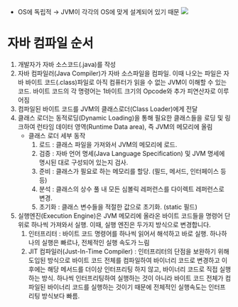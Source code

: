 
- OS에 독립적 → JVM이 각각의 OS에 맞게 설계되어 있기 때문
![](https://i.imgur.com/3khV7L4.png)
# 자바 컴파일 순서

1. 개발자가 자바 소스코드(.java)를 작성
2. 자바 컴파일러(Java Compiler)가 자바 소스파일을 컴파일. 이때 나오는 파일은 자바 바이트 코드(.class)파일로 아직 컴퓨터가 읽을 수 없는 JVM이 이해할 수 있는 코드. 바이트 코드의 각 명령어는 1바이트 크기의 Opcode와 추가 피연산자로 이루어짐
3. 컴파일된 바이트 코드를 JVM의 클래스로더(Class Loader)에게 전달
4. 클래스 로더는 동적로딩(Dynamic Loading)을 통해 필요한 클래스들을 로딩 및 링크하여 런타임 데이터 영역(Runtime Data area), 즉 JVM의 메모리에 올림
    - 클래스 로더 세부 동작
        1. 로드 : 클래스 파일을 가져와서 JVM의 메모리에 로드.
        2. 검증 : 자바 언어 명세(Java Language Specification) 및 JVM 명세에 명시된 대로 구성되어 있는지 검사.
        3. 준비 : 클래스가 필요로 하는 메모리를 할당. (필드, 메서드, 인터페이스 등등)
        4. 분석 : 클래스의 상수 풀 내 모든 심볼릭 레퍼런스를 다이렉트 레퍼런스로 변경.
        5. 초기화 : 클래스 변수들을 적절한 값으로 초기화. (static 필드)
5. 실행엔진(Execution Engine)은 JVM 메모리에 올라온 바이트 코드들을 명령어 단위로 하나씩 가져와서 실행. 이때, 실행 엔진은 두가지 방식으로 변경합니다.
    1. 인터프리터 : 바이트 코드 명령어를 하나씩 읽어서 해석하고 바로 실행. 하나하나의 실행은 빠르나, 전체적인 실행 속도가 느림
    2. JIT 컴파일러(Just-In-Time Compiler) : 인터프리터의 단점을 보완하기 위해 도입된 방식으로 바이트 코드 전체를 컴파일하여 바이너리 코드로 변경하고 이후에는 해당 메서드를 더이상 인터프리팅 하지 않고, 바이너리 코드로 직접 실행하는 방식. 하나씩 인터프리팅하여 실행하는 것이 아니라 바이트 코드 전체가 컴파일된 바이너리 코드를 실행하는 것이기 때문에 전체적인 실행속도는 인터프리팅 방식보다 빠름.